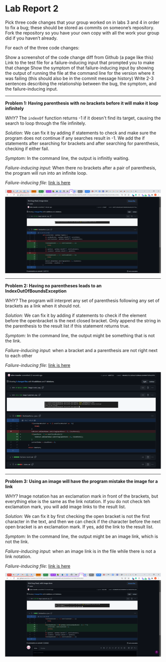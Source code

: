 # Lab Report 2
Pick three code changes that your group worked on in labs 3 and 4 in order to fix a bug; these should be stored as commits on someone’s repository. Fork the repository so you have your own copy with all the work your group did if you haven’t already.

For each of the three code changes:

Show a screenshot of the code change diff from Github (a page like this)
Link to the test file for a failure-inducing input that prompted you to make that change
Show the symptom of that failure-inducing input by showing the output of running the file at the command line for the version where it was failing (this should also be in the commit message history)
Write 2-3 sentences describing the relationship between the bug, the symptom, and the failure-inducing input.

---

**Problem 1: Having parenthesis with no brackets before it will make it loop infinitely**

*WHY?* The `indexOf` function returns -1 if it doesn't find its target, causing the search to loop through the file infinitely. 

*Solution:* We can fix it by adding if statements to check and make sure the program does not continue if any searches result in -1. We add the if statements after searching for brackets and after searching for parenthesis, checking if either fail.

*Symptom:* In the command line, the output is infinitly waiting.

*Failure-inducing input:* When there no brackets after a pair of parenthesis, the program will run into an infinite loop.

*Failure-inducing file:* [link is here](failure-test1.md)

![image](Image/code1.png)

---

**Problem 2: Having no parentheses leads to an IndexOutOfBoundsException**

*WHY?* The program will interpret any set of parenthesis following any set of brackets as a link when it should not. 

*Solution:* We can fix it by adding if statements to check if the element before the openbracket is the next closed bracket. Only append the string in the parenthesis to the result list if this statement returns true.

*Symptom:* In the command line, the output might be something that is not the link.

*Failure-inducing input:* when a bracket and a parenthesis are not right next to each other 

*Failure-inducing file:* [link is here](failure-test2.md)

![image](Image/code2.png)

---

**Problem 3: Using an image will have the program mistake the image for a link**

*WHY?* Image notation has an exclamation mark in front of the brackets, but everything else is the same as the link notation. If you do not check teh exclamation mark, you will add image links to the result list.

*Solution:* We can fix it by first checking the open bracket is not the first character in the text, and then we can check if the character before the next open bracket is an exclamation mark. If yes, add the link to the result list. 

*Symptom:* In the command line, the output might be an image link, which is not the link.

*Failure-inducing input:* when an image link is in the file while there is not a link notation.

*Failure-inducing file:* [link is here](failure-test3.md)

![image](Image/code3.png)

